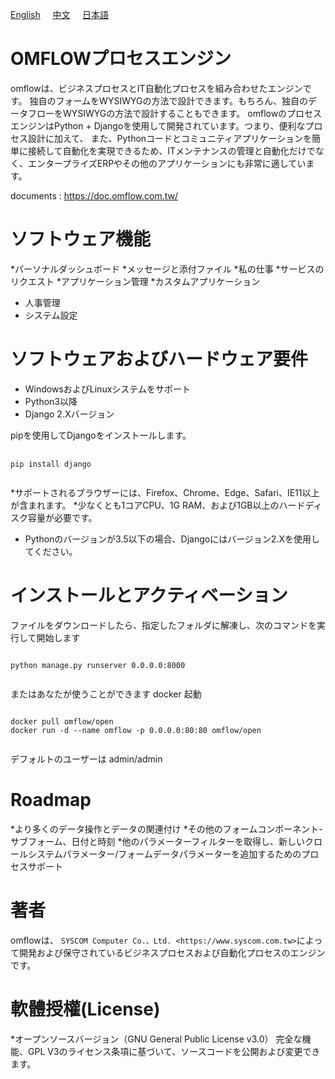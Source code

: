 <a href="https://github.com/syscomgo/omflow/blob/master/README.md">English</a>&nbsp;&nbsp;&nbsp;&nbsp;&nbsp;<a href="https://github.com/syscomgo/omflow/blob/master/README_TW.md">中文</a>&nbsp;&nbsp;&nbsp;&nbsp;&nbsp;<a href="https://github.com/syscomgo/omflow/blob/master/README_JP.md">日本語</a>

OMFLOWプロセスエンジン
=================

omflowは、ビジネスプロセスとIT自動化プロセスを組み合わせたエンジンです。
独自のフォームをWYSIWYGの方法で設計できます。もちろん、独自のデータフローをWYSIWYGの方法で設計することもできます。
omflowのプロセスエンジンはPython + Djangoを使用して開発されています。つまり、便利なプロセス設計に加えて、
また、Pythonコードとコミュニティアプリケーションを簡単に接続して自動化を実現できるため、ITメンテナンスの管理と自動化だけでなく、エンタープライズERPやその他のアプリケーションにも非常に適しています。
 
documents : https://doc.omflow.com.tw/
 

ソフトウェア機能
=================

*パーソナルダッシュボード
*メッセージと添付ファイル
*私の仕事
*サービスのリクエスト
*アプリケーション管理
*カスタムアプリケーション
* 人事管理
*  システム設定


ソフトウェアおよびハードウェア要件
=================

* WindowsおよびLinuxシステムをサポート
* Python3以降
* Django 2.Xバージョン

pipを使用してDjangoをインストールします。
<pre> <code>
pip install django

</code></pre>

*サポートされるブラウザーには、Firefox、Chrome、Edge、Safari、IE11以上が含まれます。
*少なくとも1コアCPU、1G RAM、および1GB以上のハードディスク容量が必要です。
* Pythonのバージョンが3.5以下の場合、Djangoにはバージョン2.Xを使用してください。

インストールとアクティベーション
===========

ファイルをダウンロードしたら、指定したフォルダに解凍し、次のコマンドを実行して開始します

<pre><code>
python manage.py runserver 0.0.0.0:8000

</code></pre>

またはあなたが使うことができます docker 起動

<pre><code>
docker pull omflow/open
docker run -d --name omflow -p 0.0.0.0:80:80 omflow/open

</code></pre>

デフォルトのユーザーは admin/admin  

Roadmap
=======

*より多くのデータ操作とデータの関連付け
*その他のフォームコンポーネント-サブフォーム、日付と時刻
*他のパラメーターフィルターを取得し、新しいクロールシステムパラメーター/フォームデータパラメーターを追加するためのプロセスサポート

著者
=======

omflowは、 `SYSCOM Computer Co.、Ltd. <https://www.syscom.com.tw>`によって開発および保守されているビジネスプロセスおよび自動化プロセスのエンジンです。 

軟體授權(License)
=================

*オープンソースバージョン（GNU General Public License v3.0）
    完全な機能、GPL V3のライセンス条項に基づいて、ソースコードを公開および変更できます。
